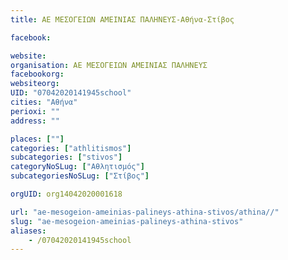 ```yaml
---
title: ΑΕ ΜΕΣΟΓΕΙΩΝ ΑΜΕΙΝΙΑΣ ΠΑΛΗΝΕΥΣ-Αθήνα-Στίβος

facebook:

website:
organisation: ΑΕ ΜΕΣΟΓΕΙΩΝ ΑΜΕΙΝΙΑΣ ΠΑΛΗΝΕΥΣ
facebookorg:
websiteorg:
UID: "07042020141945school"
cities: "Αθήνα"
perioxi: ""
address: ""

places: [""]
categories: ["athlitismos"]
subcategories: ["stivos"]
categoryNoSLug: ["Αθλητισμός"]
subcategoriesNoSLug: ["Στίβος"]

orgUID: org14042020001618

url: "ae-mesogeion-ameinias-palineys-athina-stivos/athina//"
slug: "ae-mesogeion-ameinias-palineys-athina-stivos"
aliases:
    - /07042020141945school
---
```





